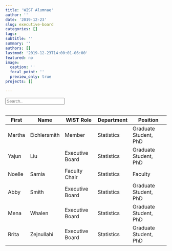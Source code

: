 ```yaml
---
title: 'WIST Alumnae'
author: ''
date: '2019-12-23'
slug: executive-board
categories: []
tags:
subtitle: ''
summary: ''
authors: []
lastmod: '2019-12-23T14:00:01-06:00'
featured: no
image: 
  caption: ''
  focal_point: ''
  preview_only: true
projects: []

---
```


<!DOCTYPE html>
<html>
<head>
<script src="https://ajax.googleapis.com/ajax/libs/jquery/3.4.1/jquery.min.js"></script>
<script>
$(document).ready(function(){
  $("#myInput").on("keyup", function() {
    var value = $(this).val().toLowerCase();
    $("#myTable tr").filter(function() {
      $(this).toggle($(this).text().toLowerCase().indexOf(value) > -1)
    });
  });
});
</script>

</head>
<body>

<input id="myInput" type="text" placeholder="Search..">
<br><br>

<table>
  <thead>

<tr><th> First</th> <th>Name</th> <th>WIST Role</th> <th>Department</th> <th>Position</th></tr>


  </thead>
  <tbody id="myTable">

<tr><td> Martha</td> <td>Eichlersmith</td> <td>Member</td> <td>Statistics</td> <td>Graduate Student, PhD</td></tr>
<tr><td> Yajun</td> <td>Liu</td> <td>Executive Board</td> <td>Statistics</td> <td>Graduate Student, PhD</td></tr>
<tr><td> Noelle</td> <td>Samia</td> <td>Faculty Chair</td> <td>Statistics</td> <td>Faculty</td></tr>
<tr><td> Abby</td> <td>Smith</td> <td>Executive Board</td> <td>Statistics</td> <td>Graduate Student, PhD</td></tr>
<tr><td> Mena</td> <td>Whalen</td> <td>Executive Board</td> <td>Statistics</td> <td>Graduate Student, PhD</td></tr>
<tr><td> Rrita</td> <td>Zejnullahi</td> <td>Executive Board</td> <td>Statistics</td> <td>Graduate Student, PhD</td></tr>




</tbody>
</table>
  


</body>
</html>



